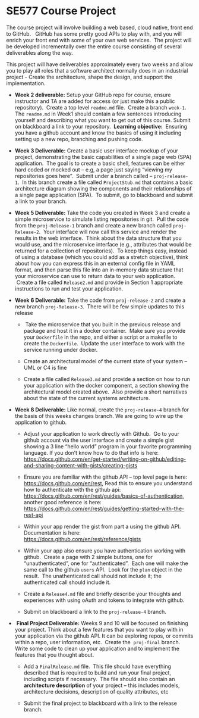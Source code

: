 # SE577 Course Project

The course project will involve building a web based, cloud native, front end to GitHub.   GitHub has some pretty good APIs to play with, and you will enrich your front end with some of your own web services.  The project will be developed incrementally over the entire course consisting of several deliverables along the way.

This project will have deliverables approximately every two weeks and allow you to play all roles that a software architect normally does in an industrial project - Create the architecture, shape the design, and support the implementation. 



- **Week 2 deliverable:** Setup your GitHub repo for course, ensure instructor and TA are added for access (or just make this a public repository).  Create a top level `readme.md` file.  Create a branch `week-1`. The `readme.md` in Week1 should contain a few sentences introducing yourself and describing what you want to get out of this course. Submit on blackboard a link to your repository.  **Learning objective:**  Ensuring you have a github account and know the basics of using it including setting up a new repo, branching and pushing code.

- **Week 3 Deliverable:** Create a basic user interface mockup of your project, demonstrating the basic capabilities of a single page web (SPA) application.  The goal is to create a basic shell, features can be either hard coded or mocked out – e.g, a page just saying “viewing my repositories goes here”.  Submit under a branch called – `proj-release-1`.  In this branch create a file called `ProjectStub.md` that contains a basic architecture diagram showing the components and their relationships of a single page application (SPA).  To submit, go to blackboard and submit a link to your branch.

- **Week 5 Deliverable:** Take the code you created in Week 3 and create a simple microservice to simulate listing repositories in git.  Pull the code from the `proj-Release-1` branch and create a new branch called `proj-Release-2`.  Your interface will now call this service and render the results in the web interface.  Think about the data structure that you would use, and the microservice interface (e.g., attributes that would be returned for a collection of repositories).  To keep things easy, instead of using a database (which you could add as a stretch objective), think about how you can express this in an external config file in YAML format, and then parse this file into an in-memory data structure that your microservice can use to return data to your web application.  Create a file called `Release2.md` and provide in Section 1 appropriate instructions to run and test your application.

- **Week 6 Deliverable:**  Take the code from `proj-release-2` and create a new branch `proj-Release-3`.  There will be few simple updates to this release
  -  Take the microservice that you built in the previous release and package and host it in a docker container.  Make sure you provide your `Dockerfile` in the repo, and either a script or a makefile to create the `Dockerfile`.  Update the user interface to work with the service running under docker.

  - Create an architectural model of the current state of your system – UML or C4 is fine

  - Create a file called `Release3.md` and provide a section on how to run your application with the docker component, a section showing the architectural model created above.  Also provide a short narratives about the state of the current systems architecture.

- **Week 8 Deliverable:** Like normal, create the `proj-release-4` branch for the basis of this weeks changes branch. We are going to wire up the application to github. 

  - Adjust your application to work directly with Github.  Go to your github account via the user interface and create a simple gist showing a 3 line “hello world” program in your favorite programming language. If you don’t know how to do that info is here: https://docs.github.com/en/get-started/writing-on-github/editing-and-sharing-content-with-gists/creating-gists

  - Ensure you are familiar with the github API – top level page is here: https://docs.github.com/en/rest,  Read this to ensure you understand how to authenticate with the github api: https://docs.github.com/en/rest/guides/basics-of-authentication, another good reference is here: https://docs.github.com/en/rest/guides/getting-started-with-the-rest-api

  - Within your app render the gist from part a using the github API.  Documentation is here:  https://docs.github.com/en/rest/reference/gists

  - Within your app also ensure you have authentication working with github.  Create a page with 2 simple buttons, one for “unauthenticated”, one for “authenticated”.  Each one will make the same call to the github `users` API.  Look for the `plan` object in the result.  The unathenticated call should not include it; the authenticated call should include it.

  - Create a `Release4.md` file and briefly describe your thoughts and experiences with using oAuth and tokens to integrate with github.

  - Submit on blackboard a link to the `proj-release-4` branch.

-  **Final Project Deliverable:** Weeks 9 and 10 will be focused on finishing your project.  Think about a few features that you want to play with in your application via the github API.  It can be exploring repos, or commits within a repo, user information, etc.  Create the  `proj-final` branch.  Write some code to clean up your application and to implement the features that you thought about.
   
    - Add a `FinalRelease.md` file.  This file should have everything described that is required to build and run your final project, including scripts if necessary.  The file should also contain an **architecture description** of your project – this includes models, architecture decisions, description of quality attributes, etc

    - Submit the final project to blackboard with a link to the release branch.

